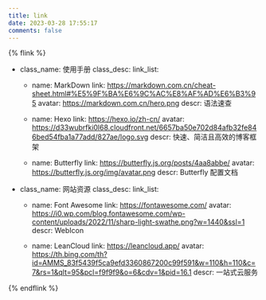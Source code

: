 ```yaml
---
title: link
date: 2023-03-28 17:55:17
comments: false
---
```

{% flink %}
- class_name: 使用手册
  class_desc:
  link_list:

    - name: MarkDown
      link: https://markdown.com.cn/cheat-sheet.html#%E5%9F%BA%E6%9C%AC%E8%AF%AD%E6%B3%95
      avatar: https://markdown.com.cn/hero.png
      descr: 语法速查

    - name: Hexo
      link: https://hexo.io/zh-cn/
      avatar: https://d33wubrfki0l68.cloudfront.net/6657ba50e702d84afb32fe846bed54fba1a77add/827ae/logo.svg
      descr: 快速、简洁且高效的博客框架

    - name: Butterfly
      link: https://butterfly.js.org/posts/4aa8abbe/
      avatar: https://butterfly.js.org/img/avatar.png
      descr: Butterfly 配置文档

- class_name: 网站资源
  class_desc:
  link_list:

    - name: Font Awesome
      link: https://fontawesome.com/
      avatar: https://i0.wp.com/blog.fontawesome.com/wp-content/uploads/2022/11/sharp-light-swathe.png?w=1440&ssl=1
      descr: WebIcon  

    - name: LeanCloud
      link: https://leancloud.app/
      avatar: https://th.bing.com/th?id=AMMS_83f5439f5ca9efd3360867200c99f591&w=110&h=110&c=7&rs=1&qlt=95&pcl=f9f9f9&o=6&cdv=1&pid=16.1
      descr: 一站式云服务 

{% endflink %}